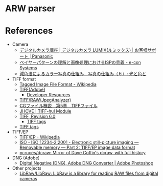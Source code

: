 # ARW parser

# References

- Camera
  - [デジタルカメラ講座 | デジタルカメラ LUMIX(ルミックス) | お客様サポート | Panasonic](https://av.jpn.support.panasonic.com/support/dsc/knowhow/index.html)
  - [ベイヤーパターンの理解と画像処理におけるISPの意義 - e-con Systems](https://www.e-consystems.com/blog/camera/ja/technologies/understanding-bayer-pattern-and-significance-of-an-isp-in-image-processing/)
  - [減色法によるカラー写真の仕組み　写真の仕組み（６）: 光と色と](https://optica.cocolog-nifty.com/blog/2012/05/5-4a32.html)
- TIFF format
  - [Tagged Image File Format - Wikipedia](https://ja.wikipedia.org/wiki/Tagged_Image_File_Format)
  - [TIFF(Adobe)](https://www.adobe.io/open/standards/TIFF.html)
    - [Developer Resources](https://web.archive.org/web/20160306201233/http://partners.adobe.com/public/developer/tiff/index.html#spec)
  - [TIFF/RAW(JpegAnalyzer)](https://hp.vector.co.jp/authors/VA032610/operation/TiffAnalyze.htm)
  - [CGファイル概説　第5章　TIFFファイル](http://www.snap-tck.com/room03/c02/cg/cg05_01.html)
  - [JHOVE | TIFF-hul Module](https://jhove.openpreservation.org/modules/tiff/)
  - [TIFF, Revision 6.0](https://www.loc.gov/preservation/digital/formats/fdd/fdd000022.shtml)
    - [TIFF tags](https://www.loc.gov/preservation/digital/formats/content/tiff_tags.shtml)
  - [TIFF tags](https://www.loc.gov/preservation/digital/formats/content/tiff_tags.shtml)
- TIFF/EP
  - [TIFF/EP - Wikipedia](https://en.wikipedia.org/wiki/TIFF/EP)
  - [ISO - ISO 12234-2:2001 - Electronic still-picture imaging — Removable memory — Part 2: TIFF/EP image data format](https://www.iso.org/standard/29377.html)
  - [ncruces/dcraw: Mirror of Dave Coffin's dcraw, with full history](https://github.com/ncruces/dcraw)
- DNG (Adobe)
  - [Digital Negative (DNG), Adobe DNG Converter | Adobe Photoshop](https://helpx.adobe.com/camera-raw/digital-negative.html)
- Other projects
  - [LibRaw/LibRaw: LibRaw is a library for reading RAW files from digital cameras](https://github.com/LibRaw/LibRaw)
